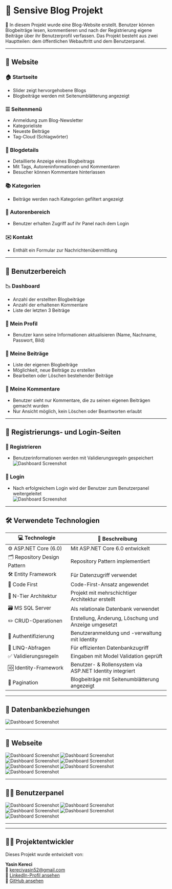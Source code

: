 # 📰 Sensive Blog Projekt

📌 In diesem Projekt wurde eine Blog-Website erstellt. Benutzer können Blogbeiträge lesen, kommentieren und nach der Registrierung eigene Beiträge über ihr Benutzerprofil verfassen. Das Projekt besteht aus zwei Hauptteilen: dem öffentlichen Webauftritt und dem Benutzerpanel.

---

## 🌟 Website

### 🏠 Startseite
- Slider zeigt hervorgehobene Blogs
- Blogbeiträge werden mit Seitenumblätterung angezeigt

### ☰ Seitenmenü
- Anmeldung zum Blog-Newsletter
- Kategorieliste
- Neueste Beiträge
- Tag-Cloud (Schlagwörter)

### 📄 Blogdetails
- Detaillierte Anzeige eines Blogbeitrags
- Mit Tags, Autoreninformationen und Kommentaren
- Besucher können Kommentare hinterlassen

### 📚 Kategorien
- Beiträge werden nach Kategorien gefiltert angezeigt

### 👤 Autorenbereich
- Benutzer erhalten Zugriff auf ihr Panel nach dem Login

### ✉️ Kontakt
- Enthält ein Formular zur Nachrichtenübermittlung

---

## 👤 Benutzerbereich

### 📉 Dashboard
- Anzahl der erstellten Blogbeiträge
- Anzahl der erhaltenen Kommentare
- Liste der letzten 3 Beiträge

### 👤 Mein Profil
- Benutzer kann seine Informationen aktualisieren (Name, Nachname, Passwort, Bild)

### 📝 Meine Beiträge
- Liste der eigenen Blogbeiträge
- Möglichkeit, neue Beiträge zu erstellen
- Bearbeiten oder Löschen bestehender Beiträge

### 💬 Meine Kommentare
- Benutzer sieht nur Kommentare, die zu seinen eigenen Beiträgen gemacht wurden
- Nur Ansicht möglich, kein Löschen oder Beantworten erlaubt

---

## 🔐 Registrierungs- und Login-Seiten

### 📝 Registrieren
- Benutzerinformationen werden mit Validierungsregeln gespeichert 
![Dashboard Screenshot](./ProjectSensive.PresentationLayer/wwwroot/images/screenshots/register.png)


### 🔑 Login
- Nach erfolgreichem Login wird der Benutzer zum Benutzerpanel weitergeleitet  
![Dashboard Screenshot](./ProjectSensive.PresentationLayer/wwwroot/images/screenshots/login.png)

---

## 🛠 Verwendete Technologien

| 💻 Technologie                        | 📌 Beschreibung                                           |
|--------------------------------------|-----------------------------------------------------------|
| ⚙️ ASP.NET Core (6.0)                | Mit ASP.NET Core 6.0 entwickelt                          |
| 🗂 Repository Design Pattern         | Repository Pattern implementiert                         |
| 🛠 Entity Framework                  | Für Datenzugriff verwendet                               |
| 🧱 Code First                         | Code-First-Ansatz angewendet                             |
| 🧩 N-Tier Architektur                | Projekt mit mehrschichtiger Architektur erstellt         |
| 🗃️ MS SQL Server                     | Als relationale Datenbank verwendet                      |
| ✏️ CRUD-Operationen                  | Erstellung, Änderung, Löschung und Anzeige umgesetzt     |
| 🔐 Authentifizierung                 | Benutzeranmeldung und -verwaltung mit Identity           |
| 🧪 LINQ-Abfragen                     | Für effizienten Datenbankzugriff                         |
| ✅ Validierungsregeln                | Eingaben mit Model Validation geprüft                    |
| 🆔 Identity-Framework                | Benutzer- & Rollensystem via ASP.NET Identity integriert |
| 📄 Pagination                        | Blogbeiträge mit Seitenumblätterung angezeigt            |

---

## 📁 Datenbankbeziehungen

![Dashboard Screenshot](./ProjectSensive.PresentationLayer/wwwroot/images/screenshots/sql.png)

---

## 🌟 Webseite
![Dashboard Screenshot](./ProjectSensive.PresentationLayer/wwwroot/images/screenshots/img.png)
![Dashboard Screenshot](./ProjectSensive.PresentationLayer/wwwroot/images/screenshots/img1.png)
![Dashboard Screenshot](./ProjectSensive.PresentationLayer/wwwroot/images/screenshots/img2.png)
![Dashboard Screenshot](./ProjectSensive.PresentationLayer/wwwroot/images/screenshots/img3.png)
![Dashboard Screenshot](./ProjectSensive.PresentationLayer/wwwroot/images/screenshots/img4.png)
![Dashboard Screenshot](./ProjectSensive.PresentationLayer/wwwroot/images/screenshots/img5.png)
![Dashboard Screenshot](./ProjectSensive.PresentationLayer/wwwroot/images/screenshots/img6.png)

---

## 🧑‍💻 Benutzerpanel

![Dashboard Screenshot](./ProjectSensive.PresentationLayer/wwwroot/images/screenshots/admin.png)
![Dashboard Screenshot](./ProjectSensive.PresentationLayer/wwwroot/images/screenshots/admin1.png)
![Dashboard Screenshot](./ProjectSensive.PresentationLayer/wwwroot/images/screenshots/admin2.png)
![Dashboard Screenshot](./ProjectSensive.PresentationLayer/wwwroot/images/screenshots/admin3.png)
![Dashboard Screenshot](./ProjectSensive.PresentationLayer/wwwroot/images/screenshots/admin4.png)

---

---

## 👨‍💻 Projektentwickler

Dieses Projekt wurde entwickelt von:

**Yasin Kereci**  
📧 kereciyasin52@gmail.com  
🔗 [LinkedIn-Profil ansehen](https://www.linkedin.com/in/yasinkereci/)  
🐙 [GitHub ansehen](https://github.com/kereciyasin)

